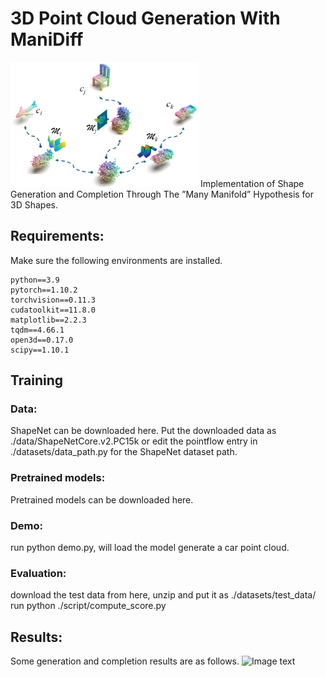 # 3D Point Cloud Generation With ManiDiff
<img src="manidiff/fig1.png" alt="Image text" width="300" height="200"/>
Implementation of Shape Generation and Completion Through The ”Many Manifold” Hypothesis for 3D Shapes.

## Requirements:
Make sure the following environments are installed.
    
    python==3.9
    pytorch==1.10.2
    torchvision==0.11.3
    cudatoolkit==11.8.0
    matplotlib==2.2.3
    tqdm==4.66.1
    open3d==0.17.0
    scipy==1.10.1

## Training

### Data:
ShapeNet can be downloaded here.
Put the downloaded data as ./data/ShapeNetCore.v2.PC15k or edit the pointflow entry in ./datasets/data_path.py for the ShapeNet dataset path.

### Pretrained models:
Pretrained models can be downloaded here.

### Demo:
run python demo.py, will load the model generate a car point cloud. 

### Evaluation:
download the test data from here, unzip and put it as ./datasets/test_data/
run python ./script/compute_score.py 

## Results:
Some generation and completion results are as follows.
<img src="manidiff/result.jpg" alt="Image text" >
